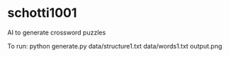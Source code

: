 # schotti1001

AI to generate crossword puzzles

To run:
python generate.py data/structure1.txt data/words1.txt output.png